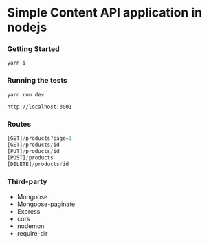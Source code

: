 # Simple Content API application in nodejs

### Getting Started

```
yarn i
```

### Running the tests

```
yarn run dev
```

```
http://localhost:3001
```
### Routes

```javascript
[GET]/products?page=1
[GET]/products/id
[PUT]/products/id
[POST]/products
[DELETE]/products/id
```

### Third-party

- Mongoose
- Mongoose-paginate
- Express
- cors
- nodemon
- require-dir